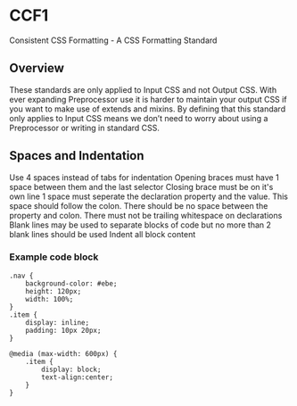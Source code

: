 # CCF1
Consistent CSS Formatting - A CSS Formatting Standard

## Overview
These standards are only applied to Input CSS and not Output CSS. With ever expanding Preprocessor use it is harder to maintain your output CSS if you want to make use of extends and mixins. By defining that this standard only applies to Input CSS means we don’t need to worry about using a Preprocessor or writing in standard CSS.

## Spaces and Indentation
Use 4 spaces instead of tabs for indentation
Opening braces must have 1 space between them and the last selector
Closing brace must be on it's own line
1 space must seperate the declaration property and the value. This space should follow the colon. There should be no space between the property and colon.
There must not be trailing whitespace on declarations
Blank lines may be used to separate blocks of code but no more than 2 blank lines should be used
Indent all block content

### Example code block
    .nav {
        background-color: #ebe;
        height: 120px;
        width: 100%;
    }
    .item {
        display: inline;
        padding: 10px 20px;
    }

    @media (max-width: 600px) {
        .item {
            display: block;
            text-align:center;
        }
    }
